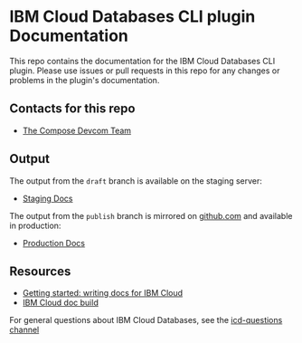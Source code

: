 # IBM Cloud Databases CLI plugin Documentation

This repo contains the documentation for the IBM Cloud Databases CLI plugin. Please use issues or pull requests in this repo for any changes or problems in the plugin's documentation.

## Contacts for this repo

- [The Compose Devcom Team](https://github.ibm.com/orgs/cloud-docs/teams/compose-devcom)

## Output

The output from the `draft` branch is available on the staging server: 

- [Staging Docs](https://test.cloud.ibm.com/docs/databases-cli-plugin)

The output from the `publish` branch is mirrored on [github.com](https://github.com/ibm-cloud-docs/databases-cli-plugin) and available in production:
- [Production Docs](https://cloud.ibm.com/docs/databases-cli-plugin)

## Resources

- [Getting started: writing docs for IBM Cloud](https://test.cloud.ibm.com/docs/developing/writing?topic=writing-get-started-onboarding)
- [IBM Cloud doc build](https://test.cloud.ibm.com/docs/developing/writing?topic=writing-get-start-docbuilds)

For general questions about IBM Cloud Databases, see the [icd-questions channel](https://ibm-cloudplatform.slack.com/messages/C534XRCF3/)





